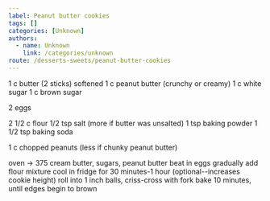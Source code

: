 ```yaml
---
label: Peanut butter cookies
tags: []
categories: [Unknown]
authors:
  - name: Unknown
    link: /categories/unknown
route: /desserts-sweets/peanut-butter-cookies
---
```


1 c butter (2 sticks) softened
1 c peanut butter (crunchy or creamy)
1 c white sugar
1 c brown sugar

2 eggs

2 1/2 c flour
1/2 tsp salt (more if butter was unsalted)
1 tsp baking powder
1 1/2 tsp baking soda

1 c chopped peanuts (less if chunky peanut butter)

oven -> 375
cream butter, sugars, peanut butter
beat in eggs
gradually add flour mixture
cool in fridge for 30 minutes-1 hour (optional--increases cookie height)
roll into 1 inch balls, criss-cross with fork
bake 10 minutes, until edges begin to brown
